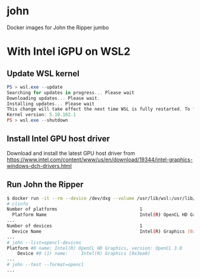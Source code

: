 john
====
Docker images for John the Ripper jumbo

# With Intel iGPU on WSL2
## Update WSL kernel
```powershell
PS > wsl.exe --update
Searching for updates in progress... Please wait
Downloading updates... Please wait.
Installing updates... Please wait
This change will take effect the next time WSL is fully restarted. To force a reboot, run "wsl --shutdown".
Kernel version: 5.10.102.1
PS > wsl.exe --shutdown
```

## Install Intel GPU host driver
Download and install the latest GPU host driver from https://www.intel.com/content/www/us/en/download/19344/intel-graphics-windows-dch-drivers.html

## Run John the Ripper
```bash
$ docker run -it --rm --device /dev/dxg --volume /usr/lib/wsl:/usr/lib/wsl rpersee/john:intel
# clinfo
Number of platforms                               1
  Platform Name                                   Intel(R) OpenCL HD Graphics
...
Number of devices                                 1
  Device Name                                     Intel(R) Graphics [0x3ea0]
...
# john --list=opencl-devices
Platform #0 name: Intel(R) OpenCL HD Graphics, version: OpenCL 3.0
    Device #0 (1) name:     Intel(R) Graphics [0x3ea0]
...
# john --test --format=opencl
...
```
